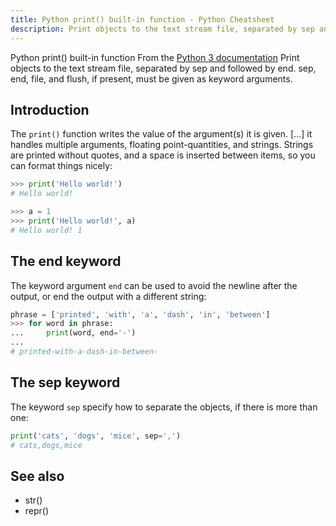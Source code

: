 ```yaml
---
title: Python print() built-in function - Python Cheatsheet
description: Print objects to the text stream file, separated by sep and followed by end. sep, end, file, and flush, if present, must be given as keyword arguments.
---
```


<base-title :title="frontmatter.title" :description="frontmatter.description">
Python print() built-in function
</base-title>

<base-disclaimer>
  <base-disclaimer-title>
    From the <a target="_blank" href="https://docs.python.org/3/library/functions.html#print">Python 3 documentation</a>
  </base-disclaimer-title>
  <base-disclaimer-content>
   Print objects to the text stream file, separated by sep and followed by end. sep, end, file, and flush, if present, must be given as keyword arguments.
  </base-disclaimer-content>
</base-disclaimer>

## Introduction

The `print()` function writes the value of the argument(s) it is given. [...] it handles multiple arguments, floating point-quantities, and strings. Strings are printed without quotes, and a space is inserted between items, so you can format things nicely:

```python
>>> print('Hello world!')
# Hello world!

>>> a = 1
>>> print('Hello world!', a)
# Hello world! 1
```

## The end keyword

The keyword argument `end` can be used to avoid the newline after the output, or end the output with a different string:

```python
phrase = ['printed', 'with', 'a', 'dash', 'in', 'between']
>>> for word in phrase:
...     print(word, end='-')
...
# printed-with-a-dash-in-between-
```

## The sep keyword

The keyword `sep` specify how to separate the objects, if there is more than one:

```python
print('cats', 'dogs', 'mice', sep=',')
# cats,dogs,mice
```

## See also

- <router-link to="/builtin/str">str()</router-link>
- <router-link to="/builtin/repr">repr()</router-link>
